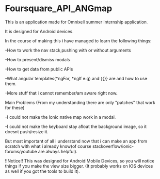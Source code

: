 # Foursquare_API_ANGmap

This is an application made for Omnixell summer internship application.

It is designed for Android devices.

In the course of making this i have managed to learn the following things:

-How to work the nav stack,pushing with or without arguments

-How to present/dismiss modals

-How to get data from public APIs

-What angular templates(*ngFor, *ngIf e.g) and {{}} are and how to use them.

-More stuff that i cannot remember/am aware right now.

Main Problems
(From my understanding there are only "patches" that work for these)

-I could not make the Ionic native map work in a modal.

-I could not make the keyboard stay afloat the background image,
so it doesnt push/resize it.

But most important of all i understand now that i can make an app from scratch 
with what i already know(of course stackoverflow/ionic-forums/youtube are always helpful).

!!Notice!!
This was designed for Android Mobile Devices, so you will notice things 
if you make the view size bigger.
(It probably works on IOS devices as well if you got the tools to build it).
